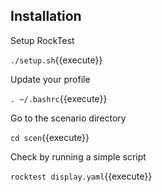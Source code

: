## Installation

Setup RockTest

`./setup.sh`{{execute}}

Update your profile

`. ~/.bashrc`{{execute}}

Go to the scenario directory

`cd scen`{{execute}}

Check by running a simple script

`rocktest display.yaml`{{execute}}
